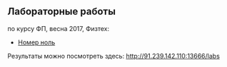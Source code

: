 ## Лабораторные работы
по курсу ФП, весна 2017, Физтех:

* [Номер ноль](/lab0)

Результаты можно посмотреть здесь: http://91.239.142.110:13666/labs

